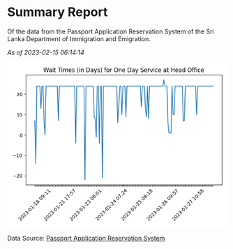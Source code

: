 # Summary Report

Of the data from the Passport Application Reservation System of the Sri Lanka Department of Immigration and Emigration.

*As of 2023-02-15 06:14:14*

![Wait Time Chart](summary.wait_time_chart.png)

Data Source: [Passport Application Reservation System](https://eservices.immigration.gov.lk:8443/appointment/pages/reservationApplication.xhtml)